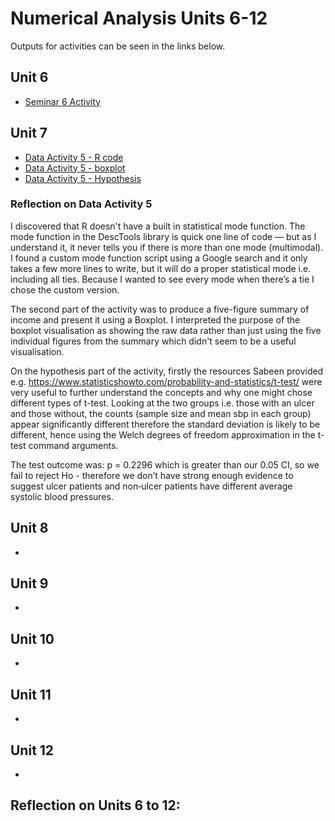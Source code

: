 # Numerical Analysis Units 6-12

Outputs for activities can be seen in the links below.

## Unit 6
- [Seminar 6 Activity](/pdf/Unit_6_Seminar_Activity.pdf)

## Unit 7
- [Data Activity 5 - R code](/pdf/Data_Activity_5.R)
- [Data Activity 5 - boxplot](/images/DataActivity5.png)
- [Data Activity 5 - Hypothesis](/images/DataActivity5_hypothesis.png)

### Reflection on Data Activity 5

I discovered that R doesn't have a built in statistical mode function. The mode function in the DescTools library is quick one line of code — but as I understand it, it never tells you if there is more than one mode (multimodal). I found a custom mode function script using a Google search and it only takes a few more lines to write, but it will do a proper statistical mode i.e. including all ties. Because I wanted to see every mode when there’s a tie I chose the custom version.

The second part of the activity was to produce a five-figure summary of income and present it using a Boxplot. I interpreted the purpose of the boxplot visualisation as showing the raw data rather than just using the five individual figures from the summary which didn't seem to be a useful visualisation.

On the hypothesis part of the activity, firstly the resources Sabeen provided e.g. https://www.statisticshowto.com/probability-and-statistics/t-test/ were very useful to further understand the concepts and why one might chose different types of t-test. Looking at the two groups i.e. those with an ulcer and those without, the counts (sample size and mean sbp in each group) appear significantly different therefore the standard deviation is likely to be different, hence using the Welch degrees of freedom approximation in the t-test command arguments.

The test outcome was: p = 0.2296 which is greater than our 0.05 CI, so we fail to reject Ho - therefore we don’t have strong enough evidence to suggest ulcer patients and non‐ulcer patients have different average systolic blood pressures.

## Unit 8
- 

## Unit 9
- 

## Unit 10
- 

## Unit 11
- 

## Unit 12
- 


## Reflection on Units 6 to 12:

